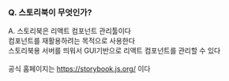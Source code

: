 ### Q. 스토리북이 무엇인가?

A. 스토리북은 리액트 컴포넌트 관리툴이다\
컴포넌트를 재활용하려는 목적으로 사용한다\
스토리북용 서버를 띄워서 GUI기반으로 리액트 컴포넌트를 관리할 수 있다\
\
공식 홈페이지는 https://storybook.js.org/ 이다
